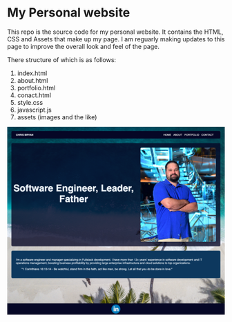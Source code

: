 # My Personal website

This repo is the source code for my personal website. It contains the HTML, CSS and Assets that make up my page. I am reguarly making updates to this page to improve the overall look and feel of the page.

There structure of which is as follows:

1. index.html
2. about.html
3. portfolio.html
4. conact.html
5. style.css
6. javascript.js
7. assets (images and the like)

![Screenshot of Home Page](./assets/update%20site%20screenshot.png)
